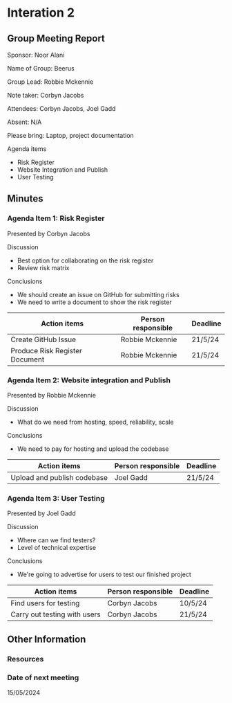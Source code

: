 # Interation 2

## Group Meeting Report

Sponsor: Noor Alani

Name of Group: Beerus

Group Lead: Robbie Mckennie

Note taker: Corbyn Jacobs

Attendees: Corbyn Jacobs, Joel Gadd

Absent: N/A

Please bring: Laptop, project documentation

Agenda items
 - Risk Register
 - Website Integration and Publish
 - User Testing

## Minutes

### Agenda Item 1: Risk Register

Presented by Corbyn Jacobs

Discussion
 - Best option for collaborating on the risk register
 - Review risk matrix

Conclusions
 - We should create an issue on GitHub for submitting risks
 - We need to write a document to show the risk register

|Action items|Person responsible|Deadline|
|-|-|-|
|Create GitHub Issue|Robbie Mckennie|21/5/24|
|Produce Risk Register Document|Robbie Mckennie|21/5/24|


### Agenda Item 2: Website integration and Publish

Presented by Robbie Mckennie

Discussion
 - What do we need from hosting, speed, reliability, scale

Conclusions
 - We need to pay for hosting and upload the codebase

|Action items|Person responsible|Deadline|
|-|-|-|
|Upload and publish codebase|Joel Gadd|21/5/24|

### Agenda Item 3: User Testing

Presented by Joel Gadd

Discussion
 - Where can we find testers?
 - Level of technical expertise

Conclusions
 - We're going to advertise for users to test our finished project

|Action items|Person responsible|Deadline|
|-|-|-|
|Find users for testing|Corbyn Jacobs|10/5/24|
|Carry out testing with users|Corbyn Jacobs|21/5/24|


## Other Information

### Resources


### Date of next meeting

15/05/2024
